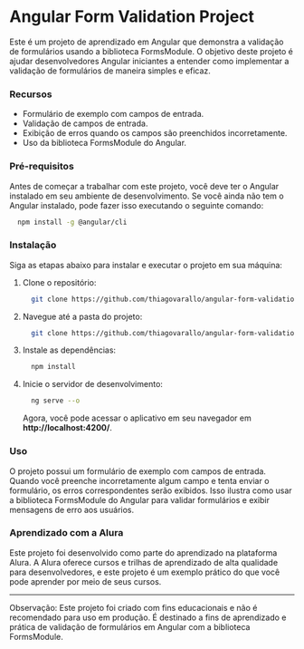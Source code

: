 # Angular Form Validation Project

Este é um projeto de aprendizado em Angular que demonstra a validação de formulários usando a biblioteca FormsModule. O objetivo deste projeto é ajudar desenvolvedores Angular iniciantes a entender como implementar a validação de formulários de maneira simples e eficaz.

### Recursos
- Formulário de exemplo com campos de entrada.
- Validação de campos de entrada.
- Exibição de erros quando os campos são preenchidos incorretamente.
- Uso da biblioteca FormsModule do Angular.

### Pré-requisitos
Antes de começar a trabalhar com este projeto, você deve ter o Angular instalado em seu ambiente de desenvolvimento. Se você ainda não tem o Angular instalado, pode fazer isso executando o seguinte comando:

```bash
  npm install -g @angular/cli
```
### Instalação
Siga as etapas abaixo para instalar e executar o projeto em sua máquina:

1. Clone o repositório:
   
   ```bash
     git clone https://github.com/thiagovarallo/angular-form-validation-project.git
   ```
2. Navegue até a pasta do projeto:

   ```bash
     git clone https://github.com/thiagovarallo/angular-form-validation-project.git
   ```
3. Instale as dependências:

   ```bash
     npm install
   ```
4. Inicie o servidor de desenvolvimento:
   ```bash
     ng serve --o
   ```
   Agora, você pode acessar o aplicativo em seu navegador em **http://localhost:4200/**.

### Uso
O projeto possui um formulário de exemplo com campos de entrada. Quando você preenche incorretamente algum campo e tenta enviar o formulário, os erros correspondentes serão exibidos. Isso ilustra como usar a biblioteca FormsModule do Angular para validar formulários e exibir mensagens de erro aos usuários.

### Aprendizado com a Alura
Este projeto foi desenvolvido como parte do aprendizado na plataforma Alura. A Alura oferece cursos e trilhas de aprendizado de alta qualidade para desenvolvedores, e este projeto é um exemplo prático do que você pode aprender por meio de seus cursos.
<hr>

Observação: Este projeto foi criado com fins educacionais e não é recomendado para uso em produção. É destinado a fins de aprendizado e prática de validação de formulários em Angular com a biblioteca FormsModule.
